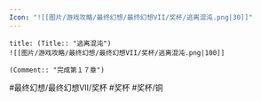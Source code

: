 ```yaml
---
Icon: "![[图片/游戏攻略/最终幻想/最终幻想VII/奖杯/逃离混沌.png|30]]"
---
```

```ad-common-bronze-trophy
title: (Title:: "逃离混沌")
![[图片/游戏攻略/最终幻想/最终幻想VII/奖杯/逃离混沌.png|100]]

(Comment:: "完成第１７章")
```

#最终幻想/最终幻想VII/奖杯 #奖杯 #奖杯/铜
